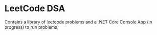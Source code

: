 # LeetCode DSA

Contains a library of leetcode problems and a .NET Core Console App (in progress) to run problems. 